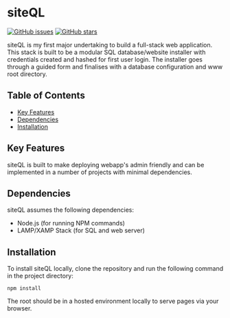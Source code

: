 # siteQL

[![GitHub issues](https://img.shields.io/github/issues/asbedb/devfolio.svg)](https://github.com/asbedb/siteQL/issues)
[![GitHub stars](https://img.shields.io/github/stars/asbedb/devfolio.svg)](https://github.com/asbedb/siteQL/stargazers)

siteQL is my first major undertaking to build a full-stack web application. This stack is built to be a modular SQL database/website installer with credentials created and hashed for first user login. The installer goes through a guided form and finalises with a database configuration and www root directory. 

## Table of Contents
- [Key Features](#key-features)
- [Dependencies](#dependencies)
- [Installation](#installation)

## Key Features
siteQL is built to make deploying webapp's admin friendly and can be implemented in a number of projects with minimal dependencies.

## Dependencies
siteQL assumes the following dependencies:

- Node.js (for running NPM commands)
- LAMP/XAMP Stack (for SQL and web server)

## Installation
To install siteQL locally, clone the repository and run the following command in the project directory:

```npm install```

The root should be in a hosted environment locally to serve pages via your browser. 
